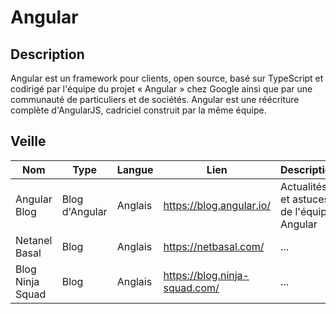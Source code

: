 # Angular

## Description
Angular est un framework pour clients, open source, basé sur TypeScript et codirigé par l'équipe du projet « Angular » chez Google ainsi 
que par une communauté de particuliers et de sociétés. Angular est une réécriture complète d'AngularJS, cadriciel construit par la même équipe.

## Veille

Nom | Type | Langue | Lien | Description | Tags | Note
 --- | --- | --- | --- | --- | --- | --- 
Angular Blog | Blog d'Angular | Anglais | https://blog.angular.io/ | Actualités et astuces de l'équipe Angular | ... | 5 
Netanel Basal | Blog | Anglais | https://netbasal.com/ | ... | ... | 4.5
Blog Ninja Squad | Blog | Anglais | https://blog.ninja-squad.com/ | ... | ... | 5
